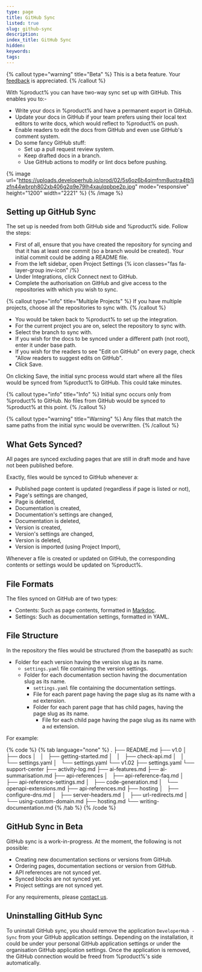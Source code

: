 ```yaml
---
type: page
title: GitHub Sync
listed: true
slug: github-sync
description: 
index_title: GitHub Sync
hidden: 
keywords: 
tags: 
---
```


{% callout type="warning" title="Beta" %}
This is a beta feature. Your [feedback](/support-center/contact-us) is appreciated.
{% /callout %}

With %product% you can have two-way sync set up with GitHub. This enables you to:-

- Write your docs in %product% and have a permanent export in GitHub.
- Update your docs in GitHub if your team prefers using their local text editors to write docs, which would reflect to %product% on push.
- Enable readers to edit the docs from GitHub and even use GitHub's comment system.
- Do some fancy GitHub stuff:
    - Set up a pull request review system.
    - Keep drafted docs in a branch.
    - Use GitHub actions to modify or lint docs before pushing.

{% image url="https://uploads.developerhub.io/prod/02/5s6oz6b4qimfnm8uotra4tb1jzfn44wbrph802xb406g2q9e79lh4xaulqpbpe2p.jpg" mode="responsive" height="1200" width="2221" %}
{% /image %}

## Setting up GitHub Sync

The set up is needed from both GitHub side and %product% side. Follow the steps:

- First of all, ensure that you have created the repository for syncing and that it has at least one commit (so a branch would be created). Your initial commit could be adding a README file.
- From the left sidebar, open Project Settings {% icon classes="fas fa-layer-group inv-icon" /%}
- Under Integrations, click Connect next to GitHub.
- Complete the authorisation on GitHub and give access to the repositories with which you wish to sync.

{% callout type="info" title="Multiple Projects" %}
If you have multiple projects, choose all the repositories to sync with.
{% /callout %}

- You would be taken back to %product% to set up the integration.
- For the current project you are on, select the repository to sync with.
- Select the branch to sync with.
- If you wish for the docs to be synced under a different path (not root), enter it under base path.
- If you wish for the readers to see "Edit on GitHub" on every page, check "Allow readers to suggest edits on GitHub".
- Click Save.

On clicking Save, the initial sync process would start where all the files would be synced from %product% to GitHub. This could take minutes.

{% callout type="info" title="Info" %}
Initial sync occurs only from %product% to GitHub. No files from GitHub would be synced to %product% at this point.
{% /callout %}

{% callout type="warning" title="Warning" %}
Any files that match the same paths from the initial sync would be overwritten.
{% /callout %}

## What Gets Synced?

All pages are synced excluding pages that are still in draft mode and have not been published before.

Exactly, files would be synced to GitHub whenever a:

- Published page content is updated (regardless if page is listed or not),
- Page's settings are changed,
- Page is deleted,
- Documentation is created,
- Documentation's settings are changed,
- Documentation is deleted,
- Version is created,
- Version's settings are changed,
- Version is deleted,
- Version is imported (using Project Import),

Whenever a file is created or updated on GitHub, the corresponding contents or settings would be updated on %product%.

## File Formats

The files synced on GitHub are of two types:

- Contents: Such as page contents, formatted in [Markdoc](/support-center/markdoc-format).
- Settings: Such as documentation settings, formatted in YAML.

## File Structure

In the repository the files would be structured (from the basepath) as such:

- Folder for each version having the version slug as its name.
    - `settings.yaml` file containing the version settings.
    - Folder for each documentation section having the documentation slug as its name.
        - `settings.yaml` file containing the documentation settings.
        - File for each parent page having the page slug as its name with a `md` extension.
        - Folder for each parent page that has child pages, having the page slug as its name.
            - File for each child page having the page slug as its name with a `md` extension.

For example:

{% code %}
{% tab language="none" %}
.
├── README.md
├── v1.0
│   ├── docs
│   │   ├── getting-started.md
│   │   ├── check-api.md
│   │   └── settings.yaml
│   └── settings.yaml
└── v1.02
    ├── settings.yaml
    └── support-center
        ├── activity-log.md
        ├── ai-features.md
        ├── ai-summarisation.md
        ├── api-references
        │   ├── api-reference-faq.md
        │   ├── api-reference-settings.md
        │   ├── code-generation.md
        │   └── openapi-extensions.md
        ├── api-references.md
        ├── hosting
        │   ├── configure-dns.md
        │   ├── server-headers.md
        │   ├── url-redirects.md
        │   └── using-custom-domain.md
        ├── hosting.md
        └── writing-documentation.md
{% /tab %}
{% /code %}

## GitHub Sync in Beta

GitHub sync is a work-in-progress. At the moment, the following is not possible:

- Creating new documentation sections or versions from GitHub.
- Ordering pages, documentation sections or version from GitHub.
- API references are not synced yet.
- Synced blocks are not synced yet.
- Project settings are not synced yet.

For any requirements, please [contact us](/support-center/contact-us).

## Uninstalling GitHub Sync

To uninstall GitHub sync, you should remove the application `DeveloperHub - Sync` from your GitHub application settings. Depending on the installation, it could be under your personal GitHub application settings or under the organisation GitHub application settings. Once the application is removed, the GitHub connection would be freed from %product%'s side automatically.